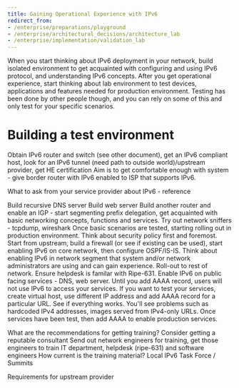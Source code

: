 ```yaml
---
title: Gaining Operational Experience with IPv6
redirect_from: 
- /enterprise/preparations/playground
- /enterprise/architectural_decisions/architecture_lab
- /enterprise/implementation/validation_lab
---
```

When you start thinking about IPv6 deployment in your network, build isolated environment to get acquainted with configuring and using IPv6 protocol, and understanding IPv6 concepts. After you get operational experience, start thinking about lab environment to test devices, applications and features needed for production environment. Testing has been done by other people though, and you can rely on some of this and only test for your specific scenarios. 

Building a test environment
===
Obtain IPv6 router and switch (see other document), get an IPv6 compliant host, look for an IPv6 tunnel (need path to outside world)/upstream provider, get HE certification
Aim is to get comfortable enough with system - give border router with IPv6 enabled to ISP that supports IPv6. 

What to ask from your service provider about IPv6 - reference

Build recursive DNS server 
Build web server
Build another router and enable an IGP - start segmenting prefix delegation, get acquainted with basic networking concepts, functions and services.
Try out network sniffers - tcpdump, wireshark
Once basic scenarios are tested, starting rolling out in production environment.
Think about security policy first and foremost. Start from upstream, build a firewall (or see if existing can be used), start enabling IPv6 on core network, then configure OSPF/IS-IS. Think about enabling IPv6 in network segment that system and/or network administrators are using and can gain experience.
Roll-out to rest of network. Ensure helpdesk is familar with Ripe-631.
Enable IPv6 on public facing services - DNS, web server. Until you add AAAA record, users will not use IPv6 to access your services.
If you want to test your services, create virtual host, use different IP address and add AAAA record for a particular URL. See if everything works. You'll see problems such as hardcoded IPv4 addresses, images served from IPv4-only URLs. 
Once services have been test, then add AAAA to enable production services.

What are the recommendations for getting training?
    Consider getting a reputable consultant
    Send out network engineers for training, get those engineers to train IT department, helpdesk (ripe-631) and software engineers
    How current is the training material?
    Local IPv6 Task Force / Summits
    
Requirements for upstream provider
    
    
    
    


